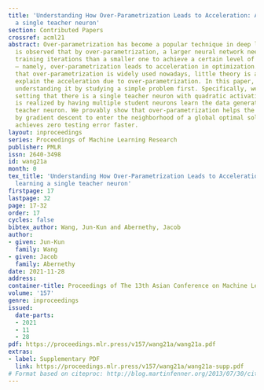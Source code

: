 ```yaml
---
title: 'Understanding How Over-Parametrization Leads to Acceleration: A case of learning
  a single teacher neuron'
section: Contributed Papers
crossref: acml21
abstract: Over-parametrization has become a popular technique in deep learning. It
  is observed that by over-parametrization, a larger neural network needs a fewer
  training iterations than a smaller one to achieve a certain level of performance
  — namely, over-parametrization leads to acceleration in optimization. However, despite
  that over-parametrization is widely used nowadays, little theory is available to
  explain the acceleration due to over-parametrization. In this paper, we propose
  understanding it by studying a simple problem first. Specifically, we consider the
  setting that there is a single teacher neuron with quadratic activation, where over-parametrization
  is realized by having multiple student neurons learn the data generated from the
  teacher neuron. We provably show that over-parametrization helps the iterate generated
  by gradient descent to enter the neighborhood of a global optimal solution that
  achieves zero testing error faster.
layout: inproceedings
series: Proceedings of Machine Learning Research
publisher: PMLR
issn: 2640-3498
id: wang21a
month: 0
tex_title: 'Understanding How Over-Parametrization Leads to Acceleration: A case of
  learning a single teacher neuron'
firstpage: 17
lastpage: 32
page: 17-32
order: 17
cycles: false
bibtex_author: Wang, Jun-Kun and Abernethy, Jacob
author:
- given: Jun-Kun
  family: Wang
- given: Jacob
  family: Abernethy
date: 2021-11-28
address:
container-title: Proceedings of The 13th Asian Conference on Machine Learning
volume: '157'
genre: inproceedings
issued:
  date-parts:
  - 2021
  - 11
  - 28
pdf: https://proceedings.mlr.press/v157/wang21a/wang21a.pdf
extras:
- label: Supplementary PDF
  link: https://proceedings.mlr.press/v157/wang21a/wang21a-supp.pdf
# Format based on citeproc: http://blog.martinfenner.org/2013/07/30/citeproc-yaml-for-bibliographies/
---
```

